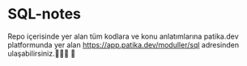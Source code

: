 # SQL-notes
Repo içerisinde yer alan tüm kodlara ve konu anlatımlarına patika.dev platformunda yer alan https://app.patika.dev/moduller/sql adresinden ulaşabilirsiniz.👩🏼‍💻 🚀
